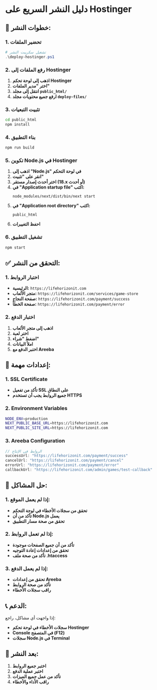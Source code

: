# دليل النشر السريع على Hostinger

## 🚀 خطوات النشر:

### 1. تحضير الملفات
```powershell
# تشغيل سكريبت النشر
.\deploy-hostinger.ps1
```

### 2. رفع الملفات إلى Hostinger
1. **اذهب إلى لوحة تحكم Hostinger**
2. **اختر "مدير الملفات"**
3. **انتقل إلى مجلد `public_html/`**
4. **ارفع جميع محتويات مجلد `deploy-files/`**

### 3. تثبيت التبعيات
```bash
cd public_html
npm install
```

### 4. بناء التطبيق
```bash
npm run build
```

### 5. تكوين Node.js في Hostinger
1. **اذهب إلى "Node.js" في لوحة التحكم**
2. **انقر على "تثبيت"**
3. **اختر أحدث إصدار مستقر (18.x أو أحدث)**
4. **في "Application startup file" اكتب:**
   ```
   node_modules/next/dist/bin/next start
   ```
5. **في "Application root directory" اكتب:**
   ```
   public_html
   ```
6. **احفظ التغييرات**

### 6. تشغيل التطبيق
```bash
npm start
```

## ✅ التحقق من النشر:

### 1. اختبار الروابط
- **الرئيسية:** `https://lifehorizonit.com`
- **متجر الألعاب:** `https://lifehorizonit.com/services/game-store`
- **صفحة النجاح:** `https://lifehorizonit.com/payment/success`
- **صفحة الخطأ:** `https://lifehorizonit.com/payment/error`

### 2. اختبار الدفع
1. **اذهب إلى متجر الألعاب**
2. **اختر لعبة**
3. **اضغط "شراء"**
4. **املأ البيانات**
5. **اختبر الدفع مع Areeba**

## 🔧 إعدادات مهمة:

### 1. SSL Certificate
- **تأكد من تفعيل SSL على النطاق**
- **جميع الروابط يجب أن تستخدم HTTPS**

### 2. Environment Variables
```bash
NODE_ENV=production
NEXT_PUBLIC_BASE_URL=https://lifehorizonit.com
NEXT_PUBLIC_SITE_URL=https://lifehorizonit.com
```

### 3. Areeba Configuration
```javascript
// الروابط في الإنتاج
successUrl: "https://lifehorizonit.com/payment/success"
cancelUrl: "https://lifehorizonit.com/payment/cancel"
errorUrl: "https://lifehorizonit.com/payment/error"
callbackUrl: "https://lifehorizonit.com/admin/games/test-callback"
```

## 🐛 حل المشاكل:

### 1. إذا لم يعمل الموقع:
- **تحقق من سجلات الأخطاء في لوحة التحكم**
- **تأكد من أن Node.js يعمل**
- **تحقق من صحة مسار التطبيق**

### 2. إذا لم تعمل الروابط:
- **تأكد من أن جميع الصفحات موجودة**
- **تحقق من إعدادات إعادة التوجيه**
- **تأكد من صحة ملف .htaccess**

### 3. إذا لم يعمل الدفع:
- **تحقق من إعدادات Areeba**
- **تأكد من صحة الروابط**
- **راقب سجلات الأخطاء**

## 📞 الدعم:
إذا واجهت أي مشاكل، راجع:
- **سجلات الأخطاء في لوحة تحكم Hostinger**
- **Console في المتصفح (F12)**
- **سجلات Node.js في Terminal**

## 🎉 بعد النشر:
1. **اختبر جميع الروابط**
2. **اختبر عملية الدفع**
3. **تأكد من عمل جميع الميزات**
4. **راقب الأداء والأخطاء** 